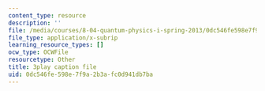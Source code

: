 ```yaml
---
content_type: resource
description: ''
file: /media/courses/8-04-quantum-physics-i-spring-2013/0dc546fe598e7f9a2b3afc0d941db7ba_NN2txluv1PY.srt
file_type: application/x-subrip
learning_resource_types: []
ocw_type: OCWFile
resourcetype: Other
title: 3play caption file
uid: 0dc546fe-598e-7f9a-2b3a-fc0d941db7ba
---
```

